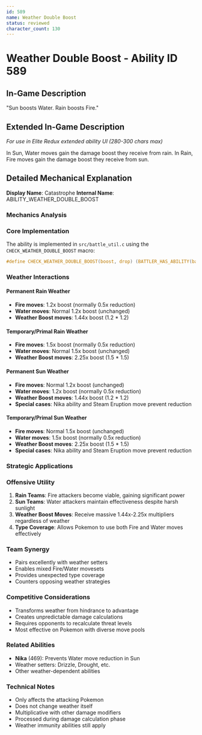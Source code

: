 ```yaml
---
id: 589
name: Weather Double Boost
status: reviewed
character_count: 130
---
```


# Weather Double Boost - Ability ID 589

## In-Game Description
"Sun boosts Water. Rain boosts Fire."

## Extended In-Game Description
*For use in Elite Redux extended ability UI (280-300 chars max)*

In Sun, Water moves gain the damage boost they receive from rain. In Rain, Fire moves gain the damage boost they receive from sun.

## Detailed Mechanical Explanation

**Display Name**: Catastrophe
**Internal Name**: ABILITY_WEATHER_DOUBLE_BOOST

### Mechanics Analysis

### Core Implementation
The ability is implemented in `src/battle_util.c` using the `CHECK_WEATHER_DOUBLE_BOOST` macro:
```c
#define CHECK_WEATHER_DOUBLE_BOOST(boost, drop) (BATTLER_HAS_ABILITY(battlerAtk, ABILITY_WEATHER_DOUBLE_BOOST) ? UQ_4_12(boost) : UQ_4_12(drop))
```

### Weather Interactions

#### Permanent Rain Weather
- **Fire moves**: 1.2x boost (normally 0.5x reduction)
- **Water moves**: Normal 1.2x boost (unchanged)
- **Weather Boost moves**: 1.44x boost (1.2 * 1.2)

#### Temporary/Primal Rain Weather  
- **Fire moves**: 1.5x boost (normally 0.5x reduction)
- **Water moves**: Normal 1.5x boost (unchanged)
- **Weather Boost moves**: 2.25x boost (1.5 * 1.5)

#### Permanent Sun Weather
- **Fire moves**: Normal 1.2x boost (unchanged)
- **Water moves**: 1.2x boost (normally 0.5x reduction)
- **Weather Boost moves**: 1.44x boost (1.2 * 1.2)
- **Special cases**: Nika ability and Steam Eruption move prevent reduction

#### Temporary/Primal Sun Weather
- **Fire moves**: Normal 1.5x boost (unchanged)
- **Water moves**: 1.5x boost (normally 0.5x reduction)
- **Weather Boost moves**: 2.25x boost (1.5 * 1.5)
- **Special cases**: Nika ability and Steam Eruption move prevent reduction

### Strategic Applications

### Offensive Utility
1. **Rain Teams**: Fire attackers become viable, gaining significant power
2. **Sun Teams**: Water attackers maintain effectiveness despite harsh sunlight
3. **Weather Boost Moves**: Receive massive 1.44x-2.25x multipliers regardless of weather
4. **Type Coverage**: Allows Pokemon to use both Fire and Water moves effectively

### Team Synergy
- Pairs excellently with weather setters
- Enables mixed Fire/Water movesets
- Provides unexpected type coverage
- Counters opposing weather strategies

### Competitive Considerations
- Transforms weather from hindrance to advantage
- Creates unpredictable damage calculations
- Requires opponents to recalculate threat levels
- Most effective on Pokemon with diverse move pools

### Related Abilities
- **Nika** (469): Prevents Water move reduction in Sun
- Weather setters: Drizzle, Drought, etc.
- Other weather-dependent abilities

### Technical Notes
- Only affects the attacking Pokemon
- Does not change weather itself
- Multiplicative with other damage modifiers
- Processed during damage calculation phase
- Weather immunity abilities still apply